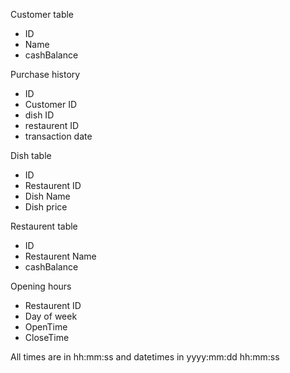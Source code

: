 Customer table
- ID
- Name
- cashBalance

Purchase history

- ID
- Customer ID
- dish ID
- restaurent ID
- transaction date

Dish table 

- ID
- Restaurent ID
- Dish Name
- Dish price 


Restaurent table
- ID 
- Restaurent Name
- cashBalance

Opening hours
- Restaurent ID
- Day of week
- OpenTime
- CloseTime

All times are in hh:mm:ss and datetimes in yyyy:mm:dd hh:mm:ss